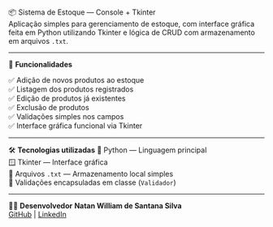 📦 Sistema de Estoque — Console + Tkinter  
Aplicação simples para gerenciamento de estoque, com interface gráfica feita em Python utilizando Tkinter e lógica de CRUD com armazenamento em arquivos `.txt`.

---

🚀 **Funcionalidades**

✅ Adição de novos produtos ao estoque  
✅ Listagem dos produtos registrados  
✅ Edição de produtos já existentes  
✅ Exclusão de produtos  
✅ Validações simples nos campos  
✅ Interface gráfica funcional via Tkinter

---

🛠️ **Tecnologias utilizadas**
🐍 Python — Linguagem principal  
🪟 Tkinter — Interface gráfica  
📄 Arquivos `.txt` — Armazenamento local simples  
🧠 Validações encapsuladas em classe (`Validador`)

---

👨‍💻 **Desenvolvedor**
**Natan William de Santana Silva**  
[GitHub](https://github.com/nxtannnn1) | [LinkedIn](https://www.linkedin.com/in/natan-tech/)
